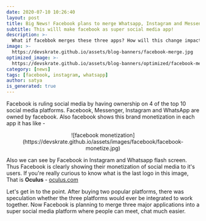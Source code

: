 ```yaml
---
date: 2020-07-10 10:26:40
layout: post
title: Big News! Facebook plans to merge Whatsapp, Instagram and Messenger
subtitle: This willl make facebook as super social media app!
description: >-
  What if facebbok merges these three apps? How will this change impact on users?
image: >-
  https://devskrate.github.io/assets/blog-banners/facebook-merge.jpg
optimized_image: >-
  https://devskrate.github.io/assets/blog-banners/optimized/facebook-merge.webp
category: [news]
tags: [facebook, instagram, whatsapp]
author: satya
is_generated: true
---
```


Facebook is ruling social media by having ownership on 4 of the top 10 social media platforms. Facebook, Messenger, Instagram and WhatsApp are owned by facebook. Also facebook shows this brand monetization in each app it has like - 

<center>
![facebook monetization](https://devskrate.github.io/assets/images/facebook/facebook-monetize.jpg)
</center>

Also we can see by Facebook in Instagram and Whatsapp flash screen. Thus Facebook is clearly showing their monetization of social media to it's users. If you're really curious to know what is the last logo in this image, That is **Oculus**  - [oculus.com](https://oculus.com)

Let's get in to the point. After buying two popular platforms, there was speculation whether the three platforms would ever be integrated to work together. Now Facebook is planning to merge three major applications into a super social media platform where people can meet, chat much easier. 
